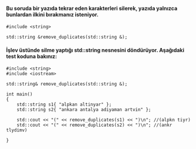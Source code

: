 #### Bu soruda bir yazıda tekrar eden karakterleri silerek, yazıda yalnızca bunlardan ilkini bırakmanız isteniyor.

```
#include <string>
 
std::string &remove_duplicates(std::string &);
```

#### İşlev üstünde silme yaptığı **std::string** nesnesini döndürüyor. Aşağıdaki test koduna bakınız:

```
#include <string>
#include <iostream>
 
std::string& remove_duplicates(std::string &);
 
int main()
{
	std::string s1{ "alpkan altinyar" };
	std::string s2{ "ankara antalya adiyaman artvin" };
 
	std::cout << "(" << remove_duplicates(s1) << ")\n"; //(alpkn tiyr)
	std::cout << "(" << remove_duplicates(s2) << ")\n"; //(ankr tlydimv)
 
}
```
